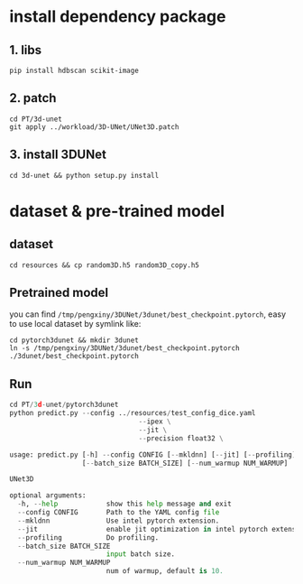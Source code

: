 # install dependency package

## 1. libs

```
pip install hdbscan scikit-image
```

## 2. patch

```
cd PT/3d-unet
git apply ../workload/3D-UNet/UNet3D.patch
```

## 3. install 3DUNet

```
cd 3d-unet && python setup.py install
```

# dataset & pre-trained model

## dataset

```
cd resources && cp random3D.h5 random3D_copy.h5
```

## Pretrained model

you can find `/tmp/pengxiny/3DUNet/3dunet/best_checkpoint.pytorch`, easy to use local dataset by symlink like:

```
cd pytorch3dunet && mkdir 3dunet
ln -s /tmp/pengxiny/3DUNet/3dunet/best_checkpoint.pytorch ./3dunet/best_checkpoint.pytorch
```

## Run

```python
cd PT/3d-unet/pytorch3dunet
python predict.py --config ../resources/test_config_dice.yaml 
                                --ipex \
                                --jit \
                                --precision float32 \

usage: predict.py [-h] --config CONFIG [--mkldnn] [--jit] [--profiling]
                  [--batch_size BATCH_SIZE] [--num_warmup NUM_WARMUP]

UNet3D

optional arguments:
  -h, --help            show this help message and exit
  --config CONFIG       Path to the YAML config file
  --mkldnn              Use intel pytorch extension.
  --jit                 enable jit optimization in intel pytorch extension.
  --profiling           Do profiling.
  --batch_size BATCH_SIZE
                        input batch size.
  --num_warmup NUM_WARMUP
                        num of warmup, default is 10.

```
